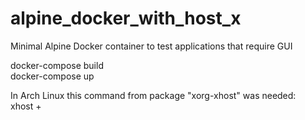 # alpine_docker_with_host_x

Minimal Alpine Docker container to test applications that require GUI

docker-compose build
<br />
docker-compose up


In Arch Linux this command from package "xorg-xhost" was needed:
<br />
xhost +
